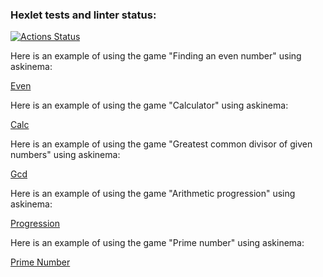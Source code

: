 ### Hexlet tests and linter status:
[![Actions Status](https://github.com/Labauri/frontend-project-44/actions/workflows/hexlet-check.yml/badge.svg)](https://github.com/Labauri/frontend-project-44/actions)

Here is an example of using the game "Finding an even number" using askinema:

[Even](https://asciinema.org/a/HjGQT9kGE1m5nNzqqGydrCjWz)

Here is an example of using the game "Calculator" using askinema:

[Calc](https://asciinema.org/a/EXVgRpz9J5mPU7b1Stlp5JzJj)

Here is an example of using the game "Greatest common divisor of given numbers" using askinema:

[Gcd](https://asciinema.org/a/754WLdfzC2d0lxsn3KwO9zvL0)

Here is an example of using the game "Arithmetic progression" using askinema:

[Progression](https://asciinema.org/a/FIRbY43SPG7QyBX7wydgNRbqe)

Here is an example of using the game "Prime number" using askinema:

[Prime Number](https://asciinema.org/a/B8qLrcrqHReS3tjnWYQL4AZN8)
